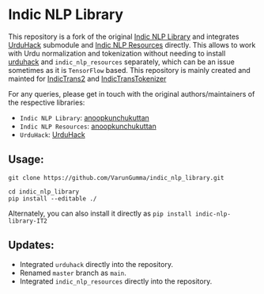 # Indic NLP Library
This repository is a fork of the original [Indic NLP Library](https://github.com/anoopkunchukuttan/indic_nlp_library) and integrates [UrduHack](https://github.com/urduhack/urduhack) submodule and [Indic NLP Resources](https://github.com/anoopkunchukuttan/indic_nlp_resources) directly. This allows to work with Urdu normalization and tokenization without needing to install [urduhack](https://pypi.org/project/urduhack/) and `indic_nlp_resources` separately, which can be an issue sometimes as it is `TensorFlow` based. This repository is mainly created and mainted for [IndicTrans2](https://github.com/AI4Bharat/IndicTrans2) and [IndicTransTokenizer](https://github.com/VarunGumma/IndicTransTokenizer)

For any queries, please get in touch with the original authors/maintainers of the respective libraries:

- `Indic NLP Library`: [anoopkunchukuttan](https://github.com/anoopkunchukuttan)
- `Indic NLP Resources`: [anoopkunchukuttan](https://github.com/anoopkunchukuttan) 
- `UrduHack`: [UrduHack](https://github.com/urduhack)

## Usage:
```
git clone https://github.com/VarunGumma/indic_nlp_library.git

cd indic_nlp_library
pip install --editable ./
```

Alternately, you can also install it directly as `pip install indic-nlp-library-IT2`

## Updates:
- Integrated `urduhack` directly into the repository.
- Renamed `master` branch as `main`.
- Integrated `indic_nlp_resources` directly into the repository.